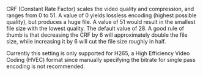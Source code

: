 CRF (Constant Rate Factor) scales the video quality and compression, and ranges from 0 to 51.  A value of 0 yields lossless encoding (highest possible quality), but produces a huge file.  A value of 51 would result in the smallest file size with the lowest quality.  The default value of 28.  A good rule of thumb is that decreasing the CRF by 6 will approximately double the file size, while increasing it by 6 will cut the file size roughly in half.

Currently this setting is only supported for H265, a High Efficiency Video Coding (HVEC) format since manually specifying the bitrate for single pass encoding is not recommended.


